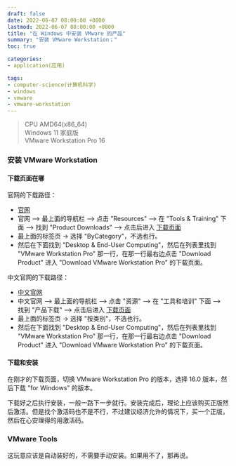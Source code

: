 ```yaml
---
draft: false
date: 2022-06-07 08:00:00 +0800
lastmod: 2022-06-07 08:00:00 +0800
title: "在 Windows 中安装 VMware 的产品"
summary: "安装 VMware Workstation；"
toc: true

categories:
- application(应用)

tags:
- computer-science(计算机科学)
- windows
- vmware
- vmware-workstation
---
```


> CPU AMD64(x86_64)<br/>
> Windows 11 家庭版<br/>
> VMware Workstation Pro 16

### 安装 VMware Workstation

#### 下载页面在哪

官网的下载路径：

- [官网](https://www.vmware.com/)
- 官网 --> 最上面的导航栏 --> 点击 "Resources" --> 在 "Tools & Training" 下面 --> 找到 "Product Downloads" --> 点击后进入 [下载页面](https://customerconnect.vmware.com/en/downloads/#all_products)
- 最上面的标签页 -> 选择 "ByCategory"，不选也行。
- 然后在下面找到 "Desktop & End-User Computing"，然后在列表里找到 "VMware Workstation Pro" 那一行，在那一行最右边点击 "Download Product" 进入 "Download VMware Workstation Pro" 的下载页面。

中文官网的下载路径：

- [中文官网](https://www.vmware.com/cn.html)
- 中文官网 --> 最上面的导航栏 --> 点击 "资源" --> 在 "工具和培训" 下面 --> 找到 "产品下载" --> 点击后进入 [下载页面](https://customerconnect.vmware.com/cn/downloads/#all_products)
- 最上面的标签页 -> 选择 "按类别"，不选也行。
- 然后在下面找到 "Desktop & End-User Computing"，然后在列表里找到 "VMware Workstation Pro" 那一行，在那一行最右边点击 "Download Product" 进入 "Download VMware Workstation Pro" 的下载页面。

#### 下载和安装

在刚才的下载页面，切换 VMware Workstation Pro 的版本，选择 16.0 版本，然后下载 "for Windows" 的版本。

下载好之后执行安装，一般一路下一步就行。安装完成后，理论上应该购买正版然后激活。但是找个激活码也不是不行，不过建议经济允许的情况下，买一个正版，然后在心安理得的用激活码。

### VMware Tools

这玩意应该是自动装好的，不需要手动安装。如果用不了，那再说。
